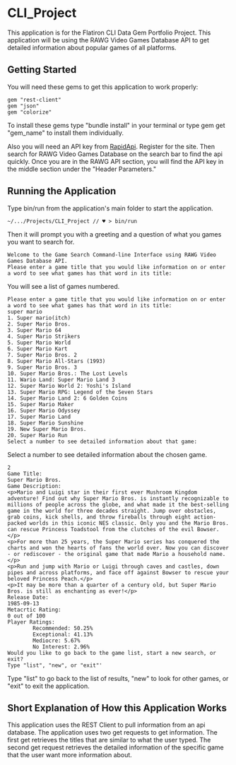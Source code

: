 # CLI_Project

This application is for the Flatiron CLI Data Gem Portfolio Project. This application will be using the RAWG Video Games Database API to get detailed information about popular games of all platforms.

## Getting Started

You will need these gems to get this application to work properly:

    gem "rest-client"
    gem "json"
    gem "colorize"

To install these gems type "bundle install" in your terminal or type gem get "gem_name" to install them individually.

Also you will need an API key from [RapidApi](https://www.rapidapi.com). Register for the site. Then search for RAWG Video Games Database on the search bar to find the api quickly. Once you are in the RAWG API section, you will find the API key in the middle section under the "Header Parameters."

## Running the Application

Type bin/run from the application's main folder to start the application.

    ~/.../Projects/CLI_Project // ♥ > bin/run

Then it will prompt you with a greeting and a question of what you games you want to search for.

    Welcome to the Game Search Command-line Interface using RAWG Video Games Database API.
    Please enter a game title that you would like information on or enter a word to see what games has that word in its title:

You will see a list of games numbered.

    Please enter a game title that you would like information on or enter a word to see what games has that word in its title:
    super mario
    1. Super mario(itch)
    2. Super Mario Bros.
    3. Super Mario 64
    4. Super Mario Strikers
    5. Super Mario World
    6. Super Mario Kart
    7. Super Mario Bros. 2
    8. Super Mario All-Stars (1993)
    9. Super Mario Bros. 3
    10. Super Mario Bros.: The Lost Levels
    11. Wario Land: Super Mario Land 3
    12. Super Mario World 2: Yoshi's Island
    13. Super Mario RPG: Legend of the Seven Stars
    14. Super Mario Land 2: 6 Golden Coins
    15. Super Mario Maker
    16. Super Mario Odyssey
    17. Super Mario Land
    18. Super Mario Sunshine
    19. New Super Mario Bros.
    20. Super Mario Run
    Select a number to see detailed information about that game:

Select a number to see detailed information about the chosen game.

    2
    Game Title:
    Super Mario Bros.
    Game Description:
    <p>Mario and Luigi star in their first ever Mushroom Kingdom adventure! Find out why Super Mario Bros. is instantly recognizable to millions of people across the globe, and what made it the best-selling game in the world for three decades straight. Jump over obstacles, grab coins, kick shells, and throw fireballs through eight action-packed worlds in this iconic NES classic. Only you and the Mario Bros. can rescue Princess Toadstool from the clutches of the evil Bowser. </p>
    <p>For more than 25 years, the Super Mario series has conquered the charts and won the hearts of fans the world over. Now you can discover - or rediscover - the original game that made Mario a household name.</p>
    <p>Run and jump with Mario or Luigi through caves and castles, down pipes and across platforms, and face off against Bowser to rescue your beloved Princess Peach.</p>
    <p>It may be more than a quarter of a century old, but Super Mario Bros. is still as enchanting as ever!</p>
    Release Date:
    1985-09-13
    Metacrtic Rating:
    0 out of 100
    Player Ratings:
            Recommended: 50.25%
            Exceptional: 41.13%
            Mediocre: 5.67%
            No Interest: 2.96%
    Would you like to go back to the game list, start a new search, or exit?
    Type "list", "new", or "exit"'

Type "list" to go back to the list of results, "new" to look for other games, or "exit" to exit the application.

## Short Explanation of How this Application Works

This application uses the REST Client to pull information from an api database. The application uses two get requests to get information. The first get retrieves the titles that are similar to what the user typed. The second get request retrieves the detailed information of the specific game that the user want more information about.